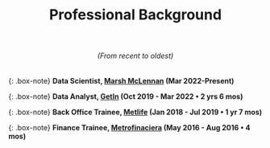 <center>
<header><h1>Professional Background</h1>
</header>
<h6>(From recent to oldest)</h6>
</center>


{: .box-note}
**Data Scientist, [Marsh McLennan](https://www.marshmclennan.com) (Mar 2022-Present)**

{: .box-note}
**Data Analyst, [GetIn](https://getin.mx) (Oct 2019 - Mar 2022 • 2 yrs 6 mos)**

{: .box-note}
**Back Office Trainee, [Metlife](https://www.metlife.com) (Jan 2018 - Jul 2019 • 1 yr 7 mos)**

{: .box-note}
**Finance Trainee, [Metrofinaciera](https://metrofinanciera.com.mx) (May 2016 - Aug 2016 • 4 mos)**